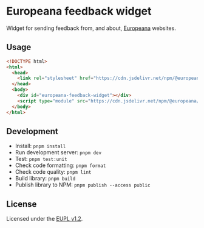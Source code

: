 # Europeana feedback widget

Widget for sending feedback from, and about, [Europeana](https://www.europeana.eu/)
websites.


## Usage

```html
<!DOCTYPE html>
<html>
  <head>
    <link rel="stylesheet" href="https://cdn.jsdelivr.net/npm/@europeana/feedback-widget/dist/europeana-feedback-widget.css" />
  </head>
  <body>
    <div id="europeana-feedback-widget"></div>
    <script type="module" src="https://cdn.jsdelivr.net/npm/@europeana/feedback-widget/dist/europeana-feedback-widget.js"></script>
  </body>
</html>
```


## Development

* Install: `pnpm install`
* Run development server: `pnpm dev`
* Test: `pnpm test:unit`
* Check code formatting: `pnpm format`
* Check code quality: `pnpm lint`
* Build library: `pnpm build`
* Publish library to NPM: `pnpm publish --access public`


## License

Licensed under the [EUPL v1.2](./LICENSE.md).
